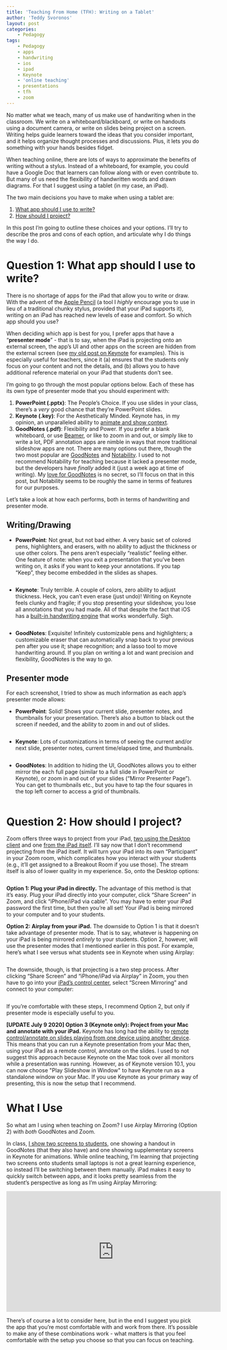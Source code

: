 ```yaml
---
title: 'Teaching From Home (TFH): Writing on a Tablet'
author: 'Teddy Svoronos'
layout: post
categories:
    - Pedagogy
tags:
    - Pedagogy
    - apps
    - handwriting
    - ios
    - ipad
    - Keynote
    - 'online teaching'
    - presentations
    - tfh
    - zoom
---
```


<span style="color: var(--color-text);">No matter what we teach, many of us make use of handwriting when in the classroom. We write on a whiteboard/blackboard, or write on handouts using a document camera, or write on slides being project on a screen. Writing helps guide learners toward the ideas that you consider important, and it helps organize thought processes and discussions. Plus, it lets you do something with your hands besides fidget.</span>

When teaching online, there are lots of ways to approximate the benefits of writing without a stylus. Instead of a whiteboard, for example, you could have a Google Doc that learners can follow along with or even contribute to. But many of us need the flexibility of handwritten words and drawn diagrams. For that I suggest using a tablet (in my case, an iPad).

The two main decisions you have to make when using a tablet are:
<ol>
 	<li><a href="#q1">What app should I use to write?</a></li>
 	<li><a href="#q2"> How should I project?</a></li>
</ol>
In this post I’m going to outline these choices and your options. I’ll try to describe the pros and cons of each option, and articulate why I do things the way I do.
<h1 id="q1">Question 1: What app should I use to write?</h1>
There is no shortage of apps for the iPad that allow you to write or draw. With the advent of the <a href="https://www.apple.com/apple-pencil/">Apple Pencil</a> (a tool I <em>highly</em> encourage you to use in lieu of a traditional chunky stylus, provided that your iPad supports it), writing on an iPad has reached new levels of ease and comfort. So which app should you use?

When deciding which app is best for you, I prefer apps that have a “<strong>presenter mode</strong>” - that is to say, when the iPad is projecting onto an external screen, the app’s UI and other apps on the screen are hidden from the external screen (see <a href="https://teddysvoronos.com/2015/10/16/a-good-day-to-keynote-hard-2/">my old post on Keynote</a> for examples). This is especially useful for teachers, since it (a) ensures that the students only focus on your content and not the details, and (b) allows you to have additional reference material on your iPad that students don’t see.

I’m going to go through the most popular options below. Each of these has its own type of presenter mode that you should experiment with:
<ol>
 	<li><strong>PowerPoint (.pptx)</strong>: The People’s Choice. If you use slides in your class, there’s a <em>very</em> good chance that they’re PowerPoint slides.</li>
 	<li><strong>Keynote (.key)</strong>: For the Aesthetically Minded. Keynote has, in my opinion, an unparalleled ability to <a href="https://teddysvoronos.com/2015/07/30/showing-context-with-magic-move/">animate and show context</a>.</li>
 	<li><strong>GoodNotes (.pdf)</strong>: Flexibility and Power. If you prefer a blank whiteboard, or use <a href="https://www.overleaf.com/learn/latex/beamer">Beamer</a>, or like to zoom in and out, or simply like to write a lot, PDF annotation apps are nimble in ways that more traditional slideshow apps are not. There are many options out there, though the two most popular are <a href="https://apps.apple.com/us/app/goodnotes-5/id1444383602?uo=4">GoodNotes</a> and <a href="https://apps.apple.com/us/app/notability/id360593530?uo=4">Notability</a>. I used to not recommend Notability for teaching because it lacked a presenter mode, but the developers have <em>finally</em> added it (just a week ago at time of writing). My <a href="https://teddysvoronos.com/2015/11/19/in-praise-of-goodnotes/">love for GoodNotes</a> is no secret, so I’ll focus on that in this post, but Notability seems to be roughly the same in terms of features for our purposes.</li>
</ol>
Let’s take a look at how each performs, both in terms of handwriting and presenter mode.
<h2>Writing/Drawing</h2>
<ul>
 	<li><strong>PowerPoint</strong>: Not great, but not bad either. A very basic set of colored pens, highlighters, and erasers, with no ability to adjust the thickness or use other colors. The pens aren’t especially “realistic” feeling either. One feature of note: when you exit a presentation that you’ve been writing on, it asks if you want to keep your annotations. If you tap “Keep”, they become embedded in the slides as shapes.</li>
</ul>
<figure><img src="https://teddysvoronos.com/wp-content/uploads/2020/03/Keep-Annotations-scaled.jpeg" alt="" /></figure>
<ul>
 	<li><strong>Keynote</strong>: Truly terrible. A couple of colors, zero ability to adjust thickness. Heck, you can’t even erase (just undo)! Writing on Keynote feels clunky and fragile; if you stop presenting your slideshow, you lose all annotations that you had made. All of that despite the fact that iOS has a <a href="https://medium.com/better-programming/an-introduction-to-pencilkit-in-ios-4d40aa62ba5b">built-in handwriting engine</a> that works wonderfully. Sigh.</li>
</ul>
<figure><img src="https://teddysvoronos.com/wp-content/uploads/2020/03/Keynote-Annotation.png" alt="" /></figure>
<ul>
 	<li><strong>GoodNotes</strong>: Exquisite! Infinitely customizable pens and highlighters; a customizable eraser that can automatically snap back to your previous pen after you use it; shape recognition; and a lasso tool to move handwriting around. If you plan on writing a lot and want precision and flexibility, GoodNotes is the way to go.</li>
</ul>
<h2>Presenter mode</h2>
For each screenshot, I tried to show as much information as each app’s presenter mode allows:
<ul>
 	<li><strong>PowerPoint</strong>: Solid! Shows your current slide, presenter notes, and thumbnails for your presentation. There’s also a button to black out the screen if needed, and the ability to zoom in and out of slides.</li>
</ul>
<figure><img src="https://teddysvoronos.com/wp-content/uploads/2020/03/PowerPoint-Presenter-Mode.png" alt="" /></figure>
<ul>
 	<li><strong>Keynote</strong>: Lots of customizations in terms of seeing the current and/or next slide, presenter notes, current time/elapsed time, and thumbnails.</li>
</ul>
<figure><img src="https://teddysvoronos.com/wp-content/uploads/2020/03/Keynote-Presenter-Mode.png" alt="" /></figure>
<ul>
 	<li><strong>GoodNotes</strong>: In addition to hiding the UI, GoodNotes allows you to either mirror the each full page (similar to a full slide in PowerPoint or Keynote), or zoom in and out of your slides (“Mirror Presenter Page”). You can get to thumbnails etc., but you have to tap the four squares in the top left corner to access a grid of thumbnails.</li>
</ul>
<figure><img src="https://teddysvoronos.com/wp-content/uploads/2020/03/GoodNotes-Presenter-Mode.png" alt="" /></figure>
<h1 id="q2">Question 2: How should I project?</h1>
Zoom offers three ways to project from your iPad, <a href="https://support.zoom.us/hc/en-us/articles/201379235-iOS-Screen-Sharing-with-the-Zoom-Desktop-Client">two using the Desktop client</a> and one <a href="https://support.zoom.us/hc/en-us/articles/115005890803-iOS-Screen-Sharing">from the iPad itself</a>. I’ll say now that I don’t recommend projecting from the iPad itself. It will turn your iPad into its own “Participant” in your Zoom room, which complicates how you interact with your students (e.g., it’ll get assigned to a Breakout Room if you use those). The stream itself is also of lower quality in my experience. So, onto the Desktop options:
<figure><img src="https://teddysvoronos.com/wp-content/uploads/2020/03/Zoom-Interface.jpeg" alt="" /></figure>
<strong>Option 1: Plug your iPad in directly.</strong> The advantage of this method is that it’s easy. Plug your iPad directly into your computer, click “Share Screen” in Zoom, and click “iPhone/iPad via cable”. You may have to enter your iPad password the first time, but then you’re all set! Your iPad is being mirrored to your computer and to your students.

<strong>Option 2: Airplay from your iPad.</strong> The downside to Option 1 is that it doesn’t take advantage of presenter mode. That is to say, whatever is happening on your iPad is being mirrored <em>entirely</em> to your students. Option 2, however, will use the presenter modes that I mentioned earlier in this post. For example, here’s what I see versus what students see in Keynote when using Airplay:
<figure><img src="https://teddysvoronos.com/wp-content/uploads/2020/03/Keynote-Airplay-scaled.jpeg" alt="" /></figure>
The downside, though, is that projecting is a two step process. After clicking “Share Screen” and “iPhone/iPad via Airplay” in Zoom, you then have to go into your <a href="https://support.apple.com/en-us/HT204289#mirroriOS">iPad’s control center</a>, select “Screen Mirroring” and connect to your computer:
<figure><img src="https://teddysvoronos.com/wp-content/uploads/2020/03/Screen-Mirroring-scaled.jpeg" alt="" /></figure>
If you’re comfortable with these steps, I recommend Option 2, but only if presenter mode is especially useful to you.

<strong>[UPDATE July 9 2020] Option 3 (Keynote only): Project from your Mac and annotate with your iPad.</strong> Keynote has long had the ability to <a href="https://support.apple.com/en-us/HT204378" target="_blank" rel="noopener noreferrer">remote control/annotate on slides playing from one device using another device</a>. This means that you can run a Keynote presentation from your Mac then, using your iPad as a remote control, annotate on the slides. I used to not suggest this approach because Keynote on the Mac took over all monitors while a presentation was running. However, as of Keynote version 10.1, you can now choose "Play Slideshow in Window" to have Keynote run as a standalone window on your Mac. If you use Keynote as your primary way of presenting, this is now the setup that I recommend.
<h1>What I Use</h1>
So what am I using when teaching on Zoom? I use Airplay Mirroring (Option 2) with <em>both</em> GoodNotes and Zoom.

In class, <a href="https://teddysvoronos.com/2017/11/26/my-setup/">I show two screens to students</a>, one showing a handout in GoodNotes (that they also have) and one showing supplementary screens in Keynote for animations. While online teaching, I’m learning that projecting two screens onto students small laptops is not a great learning experience, so instead I’ll be switching between them manually. iPad makes it easy to quickly switch between apps, and it looks pretty seamless from the student’s perspective as long as I’m using Airplay Mirroring:

<iframe src="https://www.youtube-nocookie.com/embed/E0bBro0LYAI" width="560" height="315" frameborder="0" allowfullscreen="allowfullscreen"></iframe>

There’s of course a lot to consider here, but in the end I suggest you pick the app that you’re most comfortable with and work from there. It’s possible to make any of these combinations work - what matters is that you feel comfortable with the setup you choose so that you can focus on teaching.